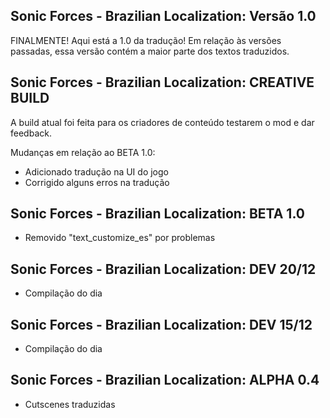## Sonic Forces - Brazilian Localization: Versão 1.0
FINALMENTE! Aqui está a 1.0 da tradução!
Em relação às versões passadas, essa versão contém a maior parte dos textos traduzidos.

## Sonic Forces - Brazilian Localization: CREATIVE BUILD
A build atual foi feita para os criadores de conteúdo testarem o mod e dar feedback.

Mudanças em relação ao BETA 1.0:
- Adicionado tradução na UI do jogo
- Corrigido alguns erros na tradução

## Sonic Forces - Brazilian Localization: BETA 1.0
- Removido "text_customize_es" por problemas

## Sonic Forces - Brazilian Localization: DEV 20/12
- Compilação do dia

## Sonic Forces - Brazilian Localization: DEV 15/12
- Compilação do dia

## Sonic Forces - Brazilian Localization: ALPHA 0.4
- Cutscenes traduzidas
